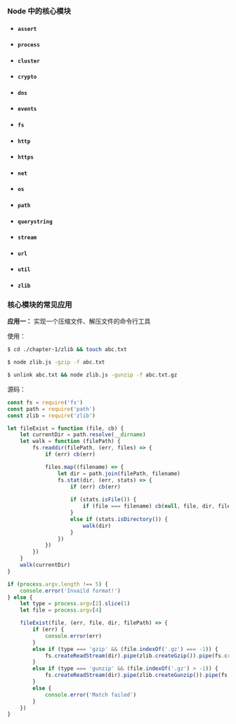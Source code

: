 ### Node 中的核心模块

* #### `assert`

* #### `process`

- #### `cluster`

- #### `crypto`

- #### `dns`

- #### `events`

- #### `fs`

- #### `http`

- #### `https`

- #### `net`

- #### `os`

- #### `path`

- #### `querystring`

- #### `stream`

- #### `url`

- #### `util`

- #### `zlib`

### 核心模块的常见应用

**应用一：** 实现一个压缩文件、解压文件的命令行工具

使用：

```bash
$ cd ./chapter-1/zlib && touch abc.txt

$ node zlib.js -gzip -f abc.txt

$ unlink abc.txt && node zlib.js -gunzip -f abc.txt.gz
```

源码：

```js
const fs = require('fs')
const path = require('path')
const zlib = require('zlib')

let fileExist = function (file, cb) {
    let currentDir = path.resolve(__dirname)
    let walk = function (filePath) {
        fs.readdir(filePath, (err, files) => {
            if (err) cb(err)

            files.map((filename) => {
                let dir = path.join(filePath, filename)
                fs.stat(dir, (err, stats) => {
                    if (err) cb(err)
    
                    if (stats.isFile()) {
                        if (file === filename) cb(null, file, dir, filePath)
                    } 
                    else if (stats.isDirectory()) {
                        walk(dir)
                    }
                })
            })
        })
    }
    walk(currentDir)
}

if (process.argv.length !== 5) {
    console.error('Invaild format!')
} else {
    let type = process.argv[2].slice(1)
    let file = process.argv[4]

    fileExist(file, (err, file, dir, filePath) => {
        if (err) {
            console.error(err)
        }
        else if (type === 'gzip' && (file.indexOf('.gz') === -1)) {
            fs.createReadStream(dir).pipe(zlib.createGzip()).pipe(fs.createWriteStream(path.join(filePath, `${file}.gz`)))
        } 
        else if (type === 'gunzip' && (file.indexOf('.gz') > -1)) {
            fs.createReadStream(dir).pipe(zlib.createGunzip()).pipe(fs.createWriteStream(path.join(filePath, file.slice(0, file.length - 3))))
        }
        else {
            console.error('Match failed')
        }
    })
}
```







